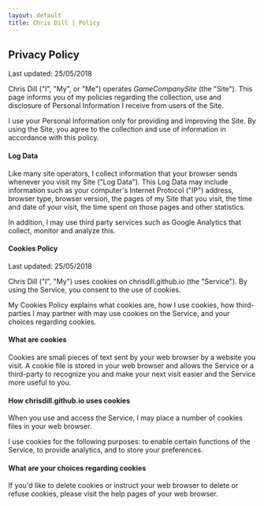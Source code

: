 ```yaml
---
layout: default
title: Chris Dill | Policy
---
```


## Privacy Policy
<span class="posted">Last updated: 25/05/2018<span>

Chris Dill ("I", "My", or "Me") operates *GameCompanySite* (the "Site"). This page informs you of my policies regarding the collection, use and disclosure of Personal Information I receive from users of the Site.

I use your Personal Information only for providing and improving the Site. By using the Site, you agree to the collection and use of information in accordance with this policy.

#### Log Data

Like many site operators, I collect information that your browser sends whenever you visit my Site ("Log Data").
This Log Data may include information such as your computer's Internet Protocol ("IP") address, browser type, browser version, the pages of my Site that you visit, the time and date of your visit, the time spent on those pages and other statistics.

In addition, I may use third party services such as Google Analytics that collect, monitor and analyze this.

#### Cookies Policy
<span>Last updated: 25/05/2018</span>

Chris Dill ("I", "My") uses cookies on chrisdill.github.io (the "Service"). By using the Service, you consent to the use of cookies.

My Cookies Policy explains what cookies are, how I use cookies, how third-parties I may partner with may use cookies on the Service, and your choices regarding cookies.

#### What are cookies

Cookies are small pieces of text sent by your web browser by a website you visit. A cookie file is stored in your web browser and allows the Service or a third-party to recognize you and make your next visit easier and the Service more useful to you.

#### How chrisdill.github.io uses cookies

When you use and access the Service, I may place a number of cookies files in your web browser.

I use cookies for the following purposes: to enable certain functions of the Service, to provide analytics, and to store your preferences.

#### What are your choices regarding cookies

If you'd like to delete cookies or instruct your web browser to delete or refuse cookies, please visit the help pages of your web browser.
